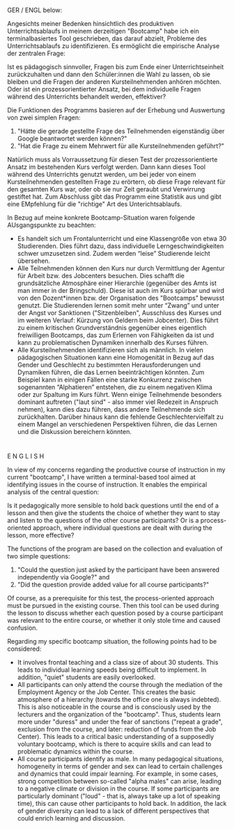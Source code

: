 GER / ENGL below:

Angesichts meiner Bedenken hinsichtlich des produktiven Unterrichtsablaufs in meinem derzeitigen "Bootcamp" habe ich ein terminalbasiertes Tool geschrieben, das darauf abzielt, Probleme des Unterrichtsablaufs zu identifizieren. Es ermöglicht die empirische Analyse der zentralen Frage:

Ist es pädagogisch sinnvoller, Fragen bis zum Ende einer Unterrichtseinheit zurückzuhalten und dann den Schüler:innen die Wahl zu lassen, ob sie bleiben und die Fragen der anderen Kursteilnehmenden anhören möchten. Oder ist ein prozessorientierter Ansatz, bei dem individuelle Fragen während des Unterrichts behandelt werden, effektiver?

Die Funktionen des Programms basieren auf der Erhebung und Auswertung von zwei simplen Fragen:

1. "Hätte die gerade gestellte Frage des Teilnehmenden eigenständig über Google beantwortet werden können?"
2. "Hat die Frage zu einem Mehrwert für alle Kursteilnehmenden geführt?"

Natürlich muss als Vorraussetzung für diesen Test der prozessorientierte Ansatz im bestehenden Kurs verfolgt werden. Dann kann dieses Tool während des Unterrichts genutzt werden, um bei jeder von einem Kursteilnehmenden gestellten Frage zu erörtern, ob diese Frage relevant für den gesamten Kurs war, oder ob sie nur Zeit geraubt und Verwirrung gestiftet hat. Zum Abschluss gibt das Programm eine Statistik aus und gibt eine EMpfehlung für die "richtige" Art des Unterichtsablaufs.

In Bezug auf meine konkrete Bootcamp-Situation waren folgende AUsgangspunkte zu beachten:

- Es handelt sich um Frontalunterricht und eine Klassengröße von etwa 30 Studierenden. Dies führt dazu, dass individuelle Lerngeschwindigkeiten schwer umzusetzen sind. Zudem werden “leise” Studierende leicht übersehen.
- Alle Teilnehmenden können den Kurs nur durch Vermittlung der Agentur für Arbeit bzw. des Jobcenters besuchen. Dies schafft die grundsätzliche Atmosphäre einer Hierarchie (gegenüber des Amts ist man immer in der Bringschuld). Diese ist auch im Kurs spürbar und wird von den Dozent*innen bzw. der Organisation des "Bootcamps" bewusst genutzt. Die Studierenden lernen somit mehr unter “Zwang” und unter der Angst vor Sanktionen ("Sitzenbleiben", Ausschluss des Kurses und im weiteren Verlauf: Kürzung von Geldern beim Jobcenter). Dies führt zu einem kritischen Grundverständnis gegenüber eines eigentlich freiwilligen Bootcamps, das zum Erlernen von Fähigkeiten da ist und kann zu problematischen Dynamiken innerhalb des Kurses führen.
- Alle Kursteilnehmenden identifizieren sich als männlich. In vielen pädagogischen Situationen kann eine Homogenität in Bezug auf das Gender und Geschlecht zu bestimmten Herausforderungen und Dynamiken führen, die das Lernen beeinträchtigen könnten. Zum Beispiel kann in einigen Fällen eine starke Konkurrenz zwischen sogenannten “Alphatieren” entstehen, die zu einem negativen Klima oder zur Spaltung im Kurs führt. Wenn einige Teilnehmende besonders dominant auftreten ("laut sind" - also immer viel Redezeit in Anspruch nehmen), kann dies dazu führen, dass andere Teilnehmende sich zurückhalten. Darüber hinaus kann die fehlende Geschlechtervielfalt zu einem Mangel an verschiedenen Perspektiven führen, die das Lernen und die Diskussion bereichern könnten.

#
#
#

E N G L I S H

In view of my concerns regarding the productive course of instruction in my current "bootcamp", I have written a terminal-based tool aimed at identifying issues in the course of instruction. It enables the empirical analysis of the central question:

Is it pedagogically more sensible to hold back questions until the end of a lesson and then give the students the choice of whether they want to stay and listen to the questions of the other course participants? Or is a process-oriented approach, where individual questions are dealt with during the lesson, more effective?

The functions of the program are based on the collection and evaluation of two simple questions:

1. "Could the question just asked by the participant have been answered independently via Google?" and
2. "Did the question provide added value for all course participants?"

Of course, as a prerequisite for this test, the process-oriented approach must be pursued in the existing course. Then this tool can be used during the lesson to discuss whether each question posed by a course participant was relevant to the entire course, or whether it only stole time and caused confusion.

Regarding my specific bootcamp situation, the following points had to be considered:

- It involves frontal teaching and a class size of about 30 students. This leads to individual learning speeds being difficult to implement. In addition, "quiet" students are easily overlooked.
- All participants can only attend the course through the mediation of the Employment Agency or the Job Center. This creates the basic atmosphere of a hierarchy (towards the office one is always indebted). This is also noticeable in the course and is consciously used by the lecturers and the organization of the "bootcamp". Thus, students learn more under "duress" and under the fear of sanctions ("repeat a grade", exclusion from the course, and later: reduction of funds from the Job Center). This leads to a critical basic understanding of a supposedly voluntary bootcamp, which is there to acquire skills and can lead to problematic dynamics within the course.
- All course participants identify as male. In many pedagogical situations, homogeneity in terms of gender and sex can lead to certain challenges and dynamics that could impair learning. For example, in some cases, strong competition between so-called "alpha males" can arise, leading to a negative climate or division in the course. If some participants are particularly dominant ("loud" - that is, always take up a lot of speaking time), this can cause other participants to hold back. In addition, the lack of gender diversity can lead to a lack of different perspectives that could enrich learning and discussion.
